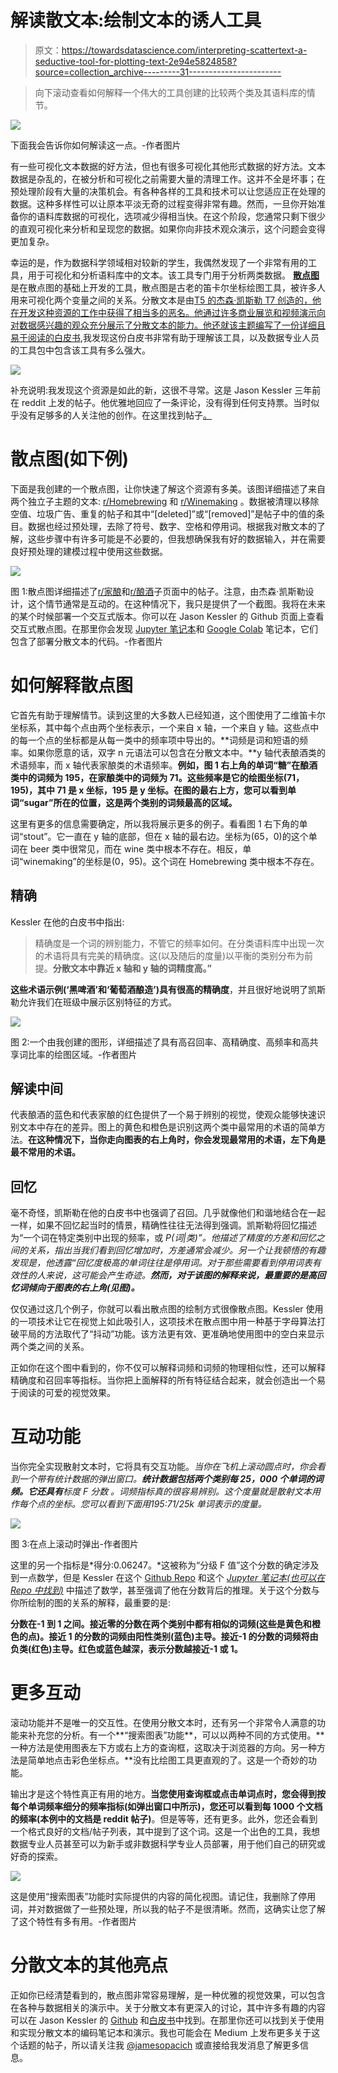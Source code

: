 # 解读散文本:绘制文本的诱人工具

> 原文：<https://towardsdatascience.com/interpreting-scattertext-a-seductive-tool-for-plotting-text-2e94e5824858?source=collection_archive---------31----------------------->

> 向下滚动查看如何解释一个伟大的工具创建的比较两个类及其语料库的情节。

![](img/8e787159f5f37d4cc0515547c4df865c.png)

下面我会告诉你如何解读这一点。-作者图片

有一些可视化文本数据的好方法，但也有很多可视化其他形式数据的好方法。文本数据是杂乱的，在被分析和可视化之前需要大量的清理工作。这并不全是坏事；在预处理阶段有大量的决策机会。有各种各样的工具和技术可以让您适应正在处理的数据。这种多样性可以让原本平淡无奇的过程变得非常有趣。然而，一旦你开始准备你的语料库数据的可视化，选项减少得相当快。在这个阶段，您通常只剩下很少的直观可视化来分析和呈现您的数据。如果你向非技术观众演示，这个问题会变得更加复杂。

幸运的是，作为数据科学领域相对较新的学生，我偶然发现了一个非常有用的工具，用于可视化和分析语料库中的文本。该工具专门用于分析两类数据。 [**散点图**](https://arxiv.org/pdf/1703.00565.pdf) 是在散点图的基础上开发的工具，散点图是古老的笛卡尔坐标绘图工具，被许多人用来可视化两个变量之间的关系。分散文本是由[T5 的杰森·凯斯勒 T7 创造的，他在开发这种资源的工作中获得了相当多的恶名。他通过许多商业展览和视频演示向对数据感兴趣的观众充分展示了分散文本的能力。他还就该主题编写了一份详细且易于阅读的白皮书](https://github.com/JasonKessler/scattertext),我发现这份白皮书非常有助于理解该工具，以及数据专业人员的工具包中包含该工具有多么强大。

![](img/759bcf70a6f8fd199de9235836bf1cc3.png)

补充说明:我发现这个资源是如此的新，这很不寻常。这是 Jason Kessler 三年前在 reddit 上发的帖子。他优雅地回应了一条评论，没有得到任何支持票。当时似乎没有足够多的人关注他的创作。在这里找到帖子[。](https://www.reddit.com/r/LanguageTechnology/comments/5olmab/scattertext_a_tool_to_make_sexy_visualizations_of/)

# 散点图(如下例)

下面是我创建的一个散点图，让你快速了解这个资源有多美。该图详细描述了来自两个独立子主题的文本: [r/Homebrewing](https://www.reddit.com/r/Homebrewing/) 和 [r/Winemaking](https://www.reddit.com/r/winemaking/) 。数据被清理以移除空值、垃圾广告、重复的帖子和其中“[deleted]”或“[removed]”是帖子中的值的条目。数据也经过预处理，去除了符号、数字、空格和停用词。根据我对散文本的了解，这些步骤中有许多可能是不必要的，但我想确保我有好的数据输入，并在需要良好预处理的建模过程中使用这些数据。

![](img/252e92d67dde499d5b6662b5edd05112.png)

图 1:散点图详细描述了[r/家酿](https://www.reddit.com/r/winemaking/)和[r/酿酒](https://www.reddit.com/r/Homebrewing/)子页面中的帖子。注意，由杰森·凯斯勒设计，这个情节通常是互动的。在这种情况下，我只是提供了一个截图。我将在未来的某个时候部署一个交互式版本。你可以在 Jason Kessler 的 Github 页面上查看交互式散点图。在那里你会发现 [Jupyter 笔记本](https://github.com/JasonKessler/scattertext)和 [Google Colab](https://github.com/JasonKessler/scattertext) 笔记本，它们包含了部署分散文本的代码。-作者图片

# 如何解释散点图

它首先有助于理解情节。读到这里的大多数人已经知道，这个图使用了二维笛卡尔坐标系，其中每个点由两个坐标表示，一个来自 x 轴，一个来自 y 轴。这些点中的每一个点的坐标都是从每一类中的频率项中导出的。**词频是词和短语的频率。如果你愿意的话，双字 n 元语法可以包含在分散文本中。**y 轴代表酿酒类的术语频率，而 x 轴代表家酿类的术语频率。**例如，图 1 右上角的单词“糖”在酿酒类中的词频为 195，在家酿类中的词频为 71。这些频率是它的绘图坐标(71，195)，其中 71 是 x 坐标，195 是 y 坐标。**在图的最右上方，您可以看到单词“sugar”所在的位置，这是两个类别的词频最高的区域。****

这里有更多的信息需要确定，所以我将展示更多的例子。看看图 1 右下角的单词“stout”。它一直在 y 轴的底部，但在 x 轴的最右边。坐标为(65，0)的这个单词在 beer 类中很常见，而在 wine 类中根本不存在。相反，单词“winemaking”的坐标是(0，95)。这个词在 Homebrewing 类中根本不存在。

## 精确

Kessler 在他的白皮书中指出:

> 精确度是一个词的辨别能力，不管它的频率如何。在分类语料库中出现一次的术语将具有完美的精确度。这(以及随后的度量)以平衡的类别分布为前提。**分散文本中靠近 x 轴和 y 轴的词精度高。”**

**这些术语示例(‘黑啤酒’和‘葡萄酒酿造’)具有很高的精确度**，并且很好地说明了凯斯勒允许我们在班级中展示区别特征的方式。

![](img/9a2bbc5f3c6c30c97b0112c8d54f0067.png)

图 2:一个由我创建的图形，详细描述了具有高召回率、高精确度、高频率和高共享词比率的绘图区域。-作者图片

## **解读中间**

代表酿酒的蓝色和代表家酿的红色提供了一个易于辨别的视觉，使观众能够快速识别文本中存在的差异。图上的黄色和橙色是识别这两个类中最常用的术语的简单方法。**在这种情况下，当你走向图表的右上角时，你会发现最常用的术语，左下角是最不常用的术语。**

## 回忆

毫不奇怪，凯斯勒在他的白皮书中也强调了召回。几乎就像他们和谐地结合在一起一样，如果不回忆起当时的情景，精确性往往无法得到强调。凯斯勒将回忆描述为“一个词在特定类别中出现的频率，或 *P(词|类)”。他描述了精度的方差和回忆之间的关系，指出当我们看到回忆增加时，方差通常会减少。另一个让我顿悟的有趣发现是，他透露“回忆度极高的单词往往是停用词。对于那些需要看到停用词表有效性的人来说，这可能会产生奇迹。**然而，对于该图的解释来说，最重要的是高回忆词倾向于图表的右上角(见图)。***

仅仅通过这几个例子，你就可以看出散点图的绘制方式很像散点图。Kessler 使用的一项技术让它在视觉上如此吸引人，这项技术在散点图中用一种基于字母算法打破平局的方法取代了“抖动”功能。该方法更有效、更准确地使用图中的空白来显示两个类之间的关系。

正如你在这个图中看到的，你不仅可以解释词频和词频的物理相似性，还可以解释精确度和召回率等指标。当你把上面解释的所有特征结合起来，就会创造出一个易于阅读的可爱的视觉效果。

# 互动功能

当你完全实现散射文本时，它将具有交互功能。**当你在飞机上滚动圆点时，你会看到一个带有统计数据的弹出窗口。**统计数据包括两个类别每 25，000 个单词的词频。它还具有**标度 F 分数* *。词频指标真的很容易辨别。这个度量就是散射文本用作每个点的坐标。您可以看到下面用*195:71/25k 单词表示的度量。*

![](img/07df0a3d7449d898f1badce3d773024f.png)

图 3:在点上滚动时弹出-作者图片

这里的另一个指标是*得分:0.06247。*这被称为“分级 F 值”这个分数的确定涉及到一点数学，但是 Kessler 在这个 [Github Repo](https://github.com/JasonKessler/scattertext#understanding-scaled-f-score) 和这个 [*Jupyter 笔记本(也可以在 Repo 中找到)*](https://nbviewer.jupyter.org/github/JasonKessler/GlobalAI2018/blob/master/notebook/Scaled-F-Score-Explanation.ipynb) 中描述了数学，甚至强调了他在分数背后的推理。关于这个分数与你所绘制的图的关系的解释，最重要的是:

**分数在-1 到 1 之间。接近零的分数在两个类别中都有相似的词频(这些是黄色和橙色的点)。接近 1 的分数的词频由阳性类别(蓝色)主导。接近-1 的分数的词频将由负类(红色)主导。红色或蓝色越深，表示分数越接近-1 或 1。**

# 更多互动

滚动功能并不是唯一的交互性。在使用分散文本时，还有另一个非常令人满意的功能来补充您的分析。有一个**“搜索图表”功能**，可以以两种不同的方式使用。**一种方法是使用图表左下方或右上方的查询框，这取决于浏览器的方向。另一种方法是简单地点击彩色坐标点。**没有比绘图工具更直观的了。这是一个奇妙的功能。

输出才是这个特性真正有用的地方。**当您使用查询框或点击单词点时，您会得到按每个单词频率细分的频率指标(如弹出窗口中所示)，您还可以看到每 1000 个文档的频率(本例中的文档是 reddit 帖子)**。但是等等，还有更多。此外，您还会看到一个格式良好的文档/帖子列表，其中提到了这个词。这是一个出色的工具，我想数据专业人员甚至可以为新手或非数据科学专业人员部署，用于他们自己的研究或好奇的探索。

![](img/aa3dd5d07618a64cd66ab863c94fdf47.png)

这是使用“搜索图表”功能时实际提供的内容的简化视图。请记住，我删除了停用词，并对数据做了一些预处理，所以我的帖子不是很清晰。然而，这确实让您了解了这个特性有多有用。-作者图片

# 分散文本的其他亮点

正如你已经清楚看到的，散点图非常容易理解，是一种优雅的视觉效果，可以包含在各种与数据相关的演示中。关于分散文本有更深入的讨论，其中许多有趣的内容可以在 Jason Kessler 的 [Github](https://github.com/JasonKessler/scattertext) 和[白皮书](https://arxiv.org/pdf/1703.00565.pdf)中找到。在那里你还可以找到关于使用和实现分散文本的编码笔记本和演示。我也可能会在 Medium 上发布更多关于这个话题的帖子，所以请关注我 [@jamesopacich](https://jamesopacich.medium.com/) 或直接给我发消息了解更多信息。
